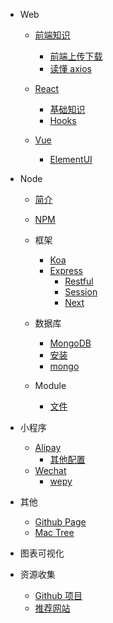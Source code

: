- Web

  - [前端知识](FrontEnd/ "前端知识总结")

    - [前端上传下载](FrontEnd/download "前端上传及下载")
    - [读懂 axios](FrontEnd/axios "一文读懂 axios")
      <!-- - [Angular](Angular/ "Angular") -->

  - [React](React/ "React")
    - [基础知识](React/basic "基础知识")
    - [Hooks](React/hooks "React Hooks")
  - [Vue](Vue/ "Vue")
    - [ElementUI](Vue/ElmentUI "ElmentUI")

- Node

  - [简介](Node/ "简介")
  - [NPM](Node/NPM "NPM")
  - 框架

    - [Koa](Node/Koa/ "Koa")
    - [Express](Node/Express/ "Express")
      - [Restful](Node/Express/Restful "RESTful API")
      - [Session](Node/Express/Session "Session 设置使用")
      - [Next](Node/Express/Next "Next 结合 Antd简易爬虫")

  - 数据库

    - [MongoDB](Node/mongodb/ "MongoDB")
    - [安装](Node/mongodb/install.md "MongoDB 安装")
    - [mongo](Node/mongodb/mongo.md "mongo 命令及操作")

  - Module
    - [文件](Node/Module/File "File 文件")

* 小程序

  - [Alipay](Alipay/ "支付宝小程序")
    - [其他配置](Alipay/config "支付宝小程序其他配置")
  - [Wechat](Wechat/ "微信小程序")
    - [wepy](Wechat/wepy "微信小程序")

- 其他

  - [Github Page](Other/github/page "使用Github Page 搭建自己的静态站点")
  - [Mac Tree](Other/tree "Tree 生成项目目录")

- 图表可视化

  <!-- - [基础知识](Charts/Basic "基础知识") -->
  <!-- - [D3](Charts/d3 "D3") -->
  <!-- - [ThreeJS](Charts/ThreeJs "ThreeJs") -->

<!-- - 数据 -->

- 资源收集

  - [Github 项目](Resources/github.md "值得关注的Github项目")
  - [推荐网站](Resources/website.md "推荐网站收集")
    <!-- - [模板](Resources/template.md "相关开发交互模板") -->
